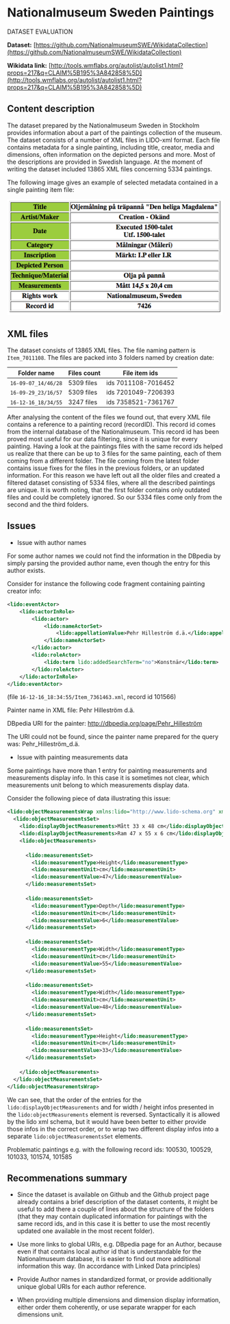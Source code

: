 # Nationalmuseum Sweden Paintings

DATASET EVALUATION

**Dataset:** [https://github.com/NationalmuseumSWE/WikidataCollection](https://github.com/NationalmuseumSWE/WikidataCollection)

**Wikidata link:** [http://tools.wmflabs.org/autolist/autolist1.html?props=217&q=CLAIM%5B195%3A842858%5D](http://tools.wmflabs.org/autolist/autolist1.html?props=217&q=CLAIM%5B195%3A842858%5D)


## Content description

The dataset prepared by the Nationalmuseum Sweden in Stockholm provides information about a part of the paintings collection of the museum. 
The dataset consists of a number of XML files in LIDO-xml format. Each file contains metadata for a single painting, 
including title, creator, media and dimensions, often information on the depicted persons and more. Most of the descriptions are provided in Swedish language.
At the moment of writing the dataset included 13865 XML files concerning 5334 paintings.

The following image gives an example of selected metadata contained in a single painting item file:

<img src="PaintingItem.png" alt="Painting item metadata" />

## XML files

The dataset consists of 13865 XML files. 
The file naming pattern is `Item_7011108`. 
The files are packed into 3 folders named by creation date: 

| Folder name | Files count | File item ids |
| ------------- | ------------- | ------------- |
| `16-09-07_14/46/28` | 5309 files | ids 7011108-7016452 |
| `16-09-29_23/16/57` | 5309 files | ids 7201049-7206393 |
| `16-12-16_18/34/55` | 3247 files | ids 7358521-7361767 |

After analysing the content of the files we found out, that every XML file contains a reference to a painting record (recordID). 
This record id comes from the internal database of the Nationalmuseum. This record id has been proved most useful for our data filtering, since it is unique for every painting. Having a look at the paintings files with the same record ids helped us realize that there can be up to 3 files for the same painting, each of them coming from a different folder. The file coming from the latest folder contains issue fixes for the files in the previous folders, or an updated information. For this reason we have left out all the older files and created a filtered dataset consisting of 5334 files, where all the described paintings are unique. It is worth noting, that the first folder contains only outdated files and could be completely ignored. So our 5334 files come only from the second and the third folders.

## Issues

- Issue with author names

For some author names we could not find the information in the DBpedia by simply parsing the provided author name, even though the entry for this author exists. 

Consider for instance the following code fragment containing painting creator info:

```xml
<lido:eventActor>
    <lido:actorInRole>
        <lido:actor>
            <lido:nameActorSet>
                <lido:appellationValue>Pehr Hilleström d.ä.</lido:appellationValue>
            </lido:nameActorSet>
        </lido:actor>
        <lido:roleActor>
            <lido:term lido:addedSearchTerm="no">Konstnär</lido:term>
        </lido:roleActor>
    </lido:actorInRole>
</lido:eventActor>
```
(file `16-12-16_18:34:55/Item_7361463.xml`, record id 101566)

Painter name in XML file: Pehr Hilleström d.ä.

DBpedia URI for the painter: http://dbpedia.org/page/Pehr_Hilleström

The URI could not be found, since the painter name prepared for the query was: Pehr_Hilleström_d.ä.

- Issue with painting measurements data

Some paintings have more than 1 entry for painting measurements and measurements display info. 
In this case it is sometimes not clear, which measurements unit belong to which measurements display data.

Consider the following piece of data illustrating this issue:

```xml
<lido:objectMeasurementsWrap xmlns:lido="http://www.lido-schema.org" xmlns:gml="http://www.opengis.net/gml" xmlns:xalan="http://xml.apache.org/xalan">
  <lido:objectMeasurementsSet>
    <lido:displayObjectMeasurements>Mått 33 x 48 cm</lido:displayObjectMeasurements>
    <lido:displayObjectMeasurements>Ram 47 x 55 x 6 cm</lido:displayObjectMeasurements>
    <lido:objectMeasurements>

      <lido:measurementsSet>
        <lido:measurementType>Height</lido:measurementType>
        <lido:measurementUnit>cm</lido:measurementUnit>
        <lido:measurementValue>47</lido:measurementValue>
      </lido:measurementsSet>

      <lido:measurementsSet>
        <lido:measurementType>Depth</lido:measurementType>
        <lido:measurementUnit>cm</lido:measurementUnit>
        <lido:measurementValue>6</lido:measurementValue>
      </lido:measurementsSet>

      <lido:measurementsSet>
        <lido:measurementType>Width</lido:measurementType>
        <lido:measurementUnit>cm</lido:measurementUnit>
        <lido:measurementValue>55</lido:measurementValue>
      </lido:measurementsSet>

      <lido:measurementsSet>
        <lido:measurementType>Width</lido:measurementType>
        <lido:measurementUnit>cm</lido:measurementUnit>
        <lido:measurementValue>48</lido:measurementValue>
      </lido:measurementsSet>

      <lido:measurementsSet>
        <lido:measurementType>Height</lido:measurementType>
        <lido:measurementUnit>cm</lido:measurementUnit>
        <lido:measurementValue>33</lido:measurementValue>
      </lido:measurementsSet>

    </lido:objectMeasurements>
  </lido:objectMeasurementsSet>
</lido:objectMeasurementsWrap>

```

We can see, that the order of the entries for the `lido:displayObjectMeasurements` and for width / height infos presented in the `lido:objectMeasurements` element is reversed. Syntactically it is allowed by the lido xml schema, but it would have been better to either provide those infos in the correct order, or to wrap two different display infos into a separate `lido:objectMeasurementsSet` elements.

Problematic paintings e.g. with the following record ids:
100530, 100529, 101033, 101574, 101585

## Recommenations summary

- Since the dataset is available on Github and the Github project page already contains a brief description of the dataset contents, it might be useful to add there a couple of lines about the structure of the folders (that they may contain duplicated information for paintings with the same record ids, and in this case it is better to use the most recently updated one available in the most recent folder). 

- Use more links to global URIs, e.g. DBpedia page for an Author, because even if that contains local author id that is understandable for the Nationalmuseum database, it is easier to find out more additional information this way. (In accordance with Linked Data principles)

- Provide Author names in standardized format, or provide additionally unique global URIs for each author reference.

- When providing multiple dimensions and dimension display information, either order them coherently, or use separate wrapper for each dimensions unit.
